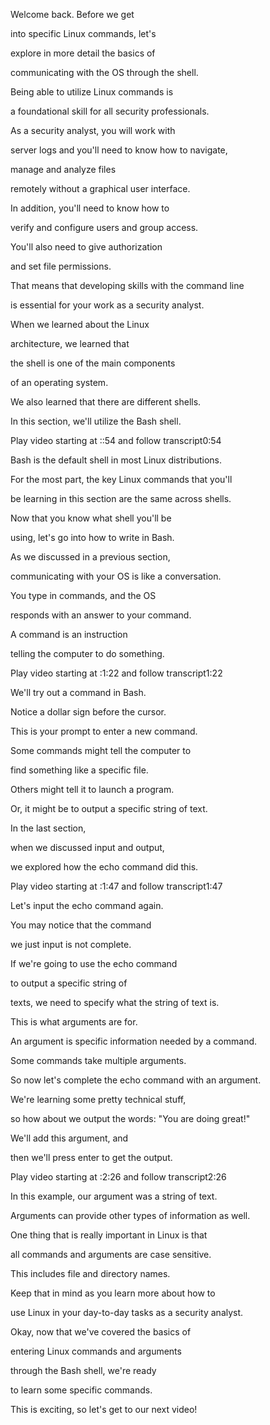 Welcome back. Before we get 

into specific Linux commands, let's 

explore in more detail the basics of 

communicating with the OS through the shell. 

Being able to utilize Linux commands is 

a foundational skill for all security professionals. 

As a security analyst, you will work with 

server logs and you'll need to know how to navigate, 

manage and analyze files 

remotely without a graphical user interface. 

In addition, you'll need to know how to 

verify and configure users and group access. 

You'll also need to give authorization 

and set file permissions. 

That means that developing skills with the command line 

is essential for your work as a security analyst. 

When we learned about the Linux 

architecture, we learned that 

the shell is one of the main components 

of an operating system. 

We also learned that there are different shells. 

In this section, we'll utilize the Bash shell.

Play video starting at ::54 and follow transcript0:54

Bash is the default shell in most Linux distributions. 

For the most part, the key Linux commands that you'll 

be learning in this section are the same across shells. 

Now that you know what shell you'll be 

using, let's go into how to write in Bash. 

As we discussed in a previous section, 

communicating with your OS is like a conversation. 

You type in commands, and the OS 

responds with an answer to your command. 

A command is an instruction 

telling the computer to do something.

Play video starting at :1:22 and follow transcript1:22

We'll try out a command in Bash. 

Notice a dollar sign before the cursor. 

This is your prompt to enter a new command. 

Some commands might tell the computer to 

find something like a specific file. 

Others might tell it to launch a program. 

Or, it might be to output a specific string of text. 

In the last section, 

when we discussed input and output, 

we explored how the echo command did this.

Play video starting at :1:47 and follow transcript1:47

Let's input the echo command again. 

You may notice that the command 

we just input is not complete. 

If we're going to use the echo command 

to output a specific string of 

texts, we need to specify what the string of text is. 

This is what arguments are for. 

An argument is specific information needed by a command. 

Some commands take multiple arguments. 

So now let's complete the echo command with an argument. 

We're learning some pretty technical stuff, 

so how about we output the words: "You are doing great!" 

We'll add this argument, and 

then we'll press enter to get the output.

Play video starting at :2:26 and follow transcript2:26

In this example, our argument was a string of text. 

Arguments can provide other types of information as well. 

One thing that is really important in Linux is that 

all commands and arguments are case sensitive. 

This includes file and directory names. 

Keep that in mind as you learn more about how to 

use Linux in your day-to-day tasks as a security analyst. 

Okay, now that we've covered the basics of 

entering Linux commands and arguments 

through the Bash shell, we're ready 

to learn some specific commands. 

This is exciting, so let's get to our next video!